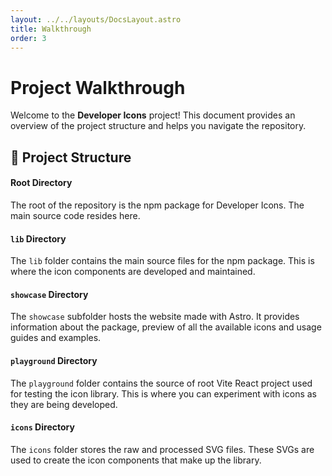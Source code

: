 ```yaml
---
layout: ../../layouts/DocsLayout.astro
title: Walkthrough
order: 3
---
```


# Project Walkthrough

Welcome to the **Developer Icons** project! This document provides an overview of the project structure and helps you navigate the repository.

## 📁 Project Structure

#### Root Directory

The root of the repository is the npm package for Developer Icons. The main source code resides here.

#### `lib` Directory

The `lib` folder contains the main source files for the npm package. This is where the icon components are developed and maintained.

#### `showcase` Directory

The `showcase` subfolder hosts the website made with Astro. It provides information about the package, preview of all the available icons and usage guides and examples.

#### `playground` Directory

The `playground` folder contains the source of root Vite React project used for testing the icon library. This is where you can experiment with icons as they are being developed.

#### `icons` Directory

The `icons` folder stores the raw and processed SVG files. These SVGs are used to create the icon components that make up the library.
